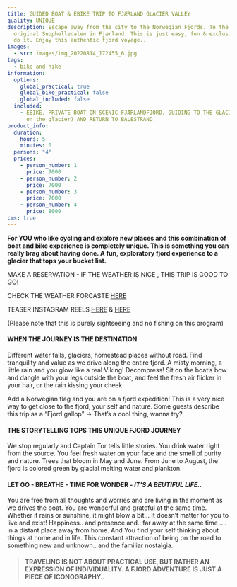```yaml
---
title: GUIDED BOAT & EBIKE TRIP TO FJÆRLAND GLACIER VALLEY
quality: UNIQUE
description: Escape away from the city to the Norwegian Fjords. To the rustic &
  original Supphelledalen in Fjærland. This is just easy, fun & exclusive. Just
  do it. Enjoy this authentic fjord voyage..
images:
  - src: images/img_20220814_172455_6.jpg
tags:
  - bike-and-hike
information:
  options:
    global_practical: true
    global_bike_practical: false
    global_included: false
  included:
    - EBIKE, PRIVATE BOAT ON SCENIC FJÆRLANDFJORD, GUIDING TO THE GLACIER (not
      on the glacier) AND RETURN TO BALESTRAND.
product_info:
  duration:
    hours: 5
    minutes: 0
  persons: "4"
  prices:
    - person_number: 1
      price: 7000
    - person_number: 2
      price: 7000
    - person_number: 3
      price: 7000
    - person_number: 4
      price: 8000
cms: true
---
```

**For YOU who like cycling and explore new places and this combination of boat and bike experience is completely unique. This is something you can really brag about having done. A fun, exploratory fjord experience to a glacier that tops your bucket list.** 

MAKE A RESERVATION - IF THE WEATHER IS NICE , THIS TRIP IS GOOD TO GO! 

CHECK THE WEATHER FORCASTE [HERE](https://www.yr.no/nb/v%C3%A6rvarsel/daglig-tabell/1-137231/Norge/Vestland/Sogndal/Fj%C3%A6rlandsfjorden)

T﻿EASER INSTAGRAM REELS [HERE](https://www.instagram.com/p/Cvc4xR6KHwB/) & [HERE](https://www.instagram.com/p/Csfwf8yq5cI/)

(Please note that this is purely sightseeing and no fishing on this program)

#### **WHEN THE JOURNEY IS THE DESTINATION**

Different water falls, glaciers, homestead places without road. Find tranquility and value as we drive along the entire fjord. A misty morning, a little rain and you glow like a real Viking! Decompress! Sit on the boat’s bow and dangle with your legs outside the boat, and feel the fresh air flicker in your hair, or the rain kissing your cheek 

Add a Norwegian flag and you are on a fjord expedition! This is a very nice way to get close to the fjord, your self and nature. Some guests describe this trip as a “Fjord gallop” -> That’s a cool thing, wanna try?

#### **THE STORYTELLING TOPS THIS UNIQUE FJORD JOURNEY**

We stop regularly and Captain Tor tells little stories. You drink water right from the source. You feel fresh water on your face and the smell of purity and nature. Trees that bloom in May and June. From June to August, the fjord is colored green by glacial melting water and plankton.

#### **LET GO - BREATHE - TIME FOR WONDER - *IT'S A BEUTIFUL LIFE..***

You are free from all thoughts and worries and are living in the moment as we drives the boat. You are wonderful and grateful at the same time. Whether it rains or sunshine, it might blow a bit… It doesn’t matter for you to live and exist! Happiness.. and presence and.. far away at the same time …. in a distant place away from home. And You find your self thinking about things at home and in life. This constant attraction of being on the road to something new and unknown.. and the familiar nostalgia..

> #### **TRAVELING IS NOT ABOUT PRACTICAL USE, BUT RATHER AN EXPRESSION OF INDIVIDUALITY. A FJORD ADVENTURE IS JUST A PIECE OF ICONOGRAPHY..**
